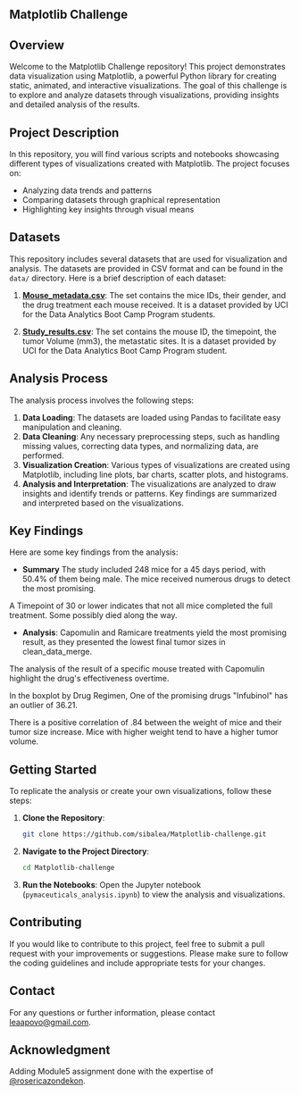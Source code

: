 ## Matplotlib Challenge

## Overview

Welcome to the Matplotlib Challenge repository! This project demonstrates data visualization using Matplotlib, a powerful Python library for creating static, animated, and interactive visualizations. The goal of this challenge is to explore and analyze datasets through visualizations, providing insights and detailed analysis of the results.

## Project Description

In this repository, you will find various scripts and notebooks showcasing different types of visualizations created with Matplotlib. The project focuses on:

- Analyzing data trends and patterns
- Comparing datasets through graphical representation
- Highlighting key insights through visual means

## Datasets

This repository includes several datasets that are used for visualization and analysis. The datasets are provided in CSV format and can be found in the `data/` directory. Here is a brief description of each dataset:

1. **[Mouse_metadata.csv](data/Mouse_metadata.csv)**: The set contains the mice IDs, their gender, and the drug treatment each mouse received. It is a dataset provided by UCI for the Data Analytics Boot Camp Program students.

2. **[Study_results.csv](data/Study_results.csv)**: 
The set contains the mouse ID, the timepoint, the tumor Volume (mm3), the metastatic sites. It is a dataset provided by UCI for the Data Analytics Boot Camp Program student.

## Analysis Process

The analysis process involves the following steps:

1. **Data Loading**: The datasets are loaded using Pandas to facilitate easy manipulation and cleaning.
2. **Data Cleaning**: Any necessary preprocessing steps, such as handling missing values, correcting data types, and normalizing data, are performed.
3. **Visualization Creation**: Various types of visualizations are created using Matplotlib, including line plots, bar charts, scatter plots, and histograms.
4. **Analysis and Interpretation**: The visualizations are analyzed to draw insights and identify trends or patterns. Key findings are summarized and interpreted based on the visualizations.

## Key Findings

Here are some key findings from the analysis:

- **Summary**
The study included 248 mice for a 45 days period, with 50.4% of them being male. The mice received numerous drugs to detect the most promising.

A Timepoint of 30 or lower indicates that not all mice completed the full treatment. Some possibly died along the way.

- **Analysis**: 
Capomulin and Ramicare treatments yield the most promising result, as they presented the lowest final tumor sizes in clean_data_merge.

The analysis of the result of a specific mouse treated with Capomulin  highlight the drug's effectiveness overtime.

In the boxplot by Drug Regimen, One of the promising drugs "Infubinol" has an outlier of 36.21.

There is a positive correlation of .84 between the weight of mice and their tumor size increase. Mice with higher weight tend to have a higher tumor volume.

## Getting Started

To replicate the analysis or create your own visualizations, follow these steps:

1. **Clone the Repository**:
   ```bash
   git clone https://github.com/sibalea/Matplotlib-challenge.git
   ```
2. **Navigate to the Project Directory**:
   ```bash
   cd Matplotlib-challenge
   ```
3. **Run the Notebooks**:
   Open the Jupyter notebook (`pymaceuticals_analysis.ipynb`) to view the analysis and visualizations.

## Contributing

If you would like to contribute to this project, feel free to submit a pull request with your improvements or suggestions. Please make sure to follow the coding guidelines and include appropriate tests for your changes.

## Contact

For any questions or further information, please contact leaapovo@gmail.com.

## Acknowledgment
Adding Module5 assignment done with the expertise of [@rosericazondekon](https://github.com/rosericazondekon).